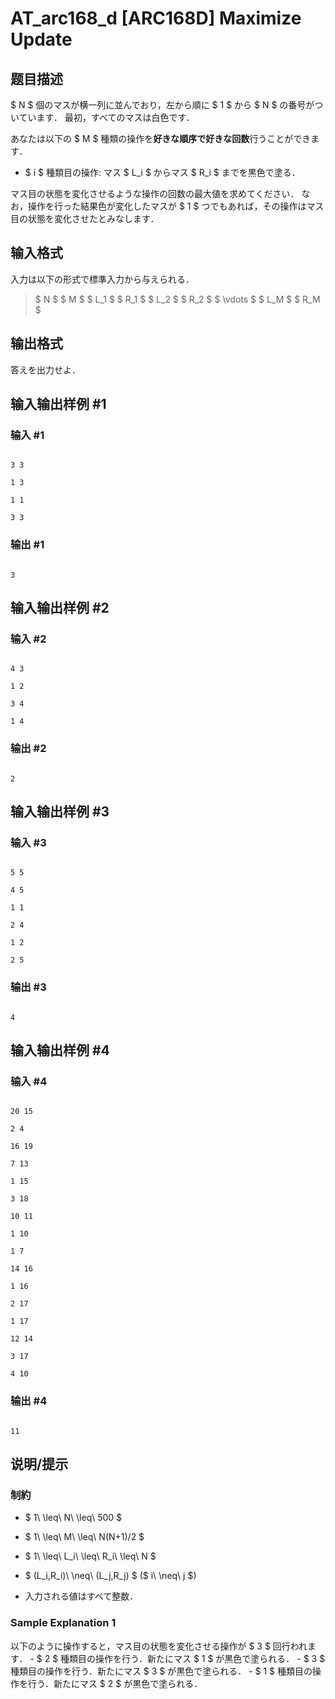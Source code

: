 # AT_arc168_d [ARC168D] Maximize Update

## 题目描述

[problemUrl]: https://atcoder.jp/contests/arc168/tasks/arc168_d

$ N $ 個のマスが横一列に並んでおり，左から順に $ 1 $ から $ N $ の番号がついています． 最初，すべてのマスは白色です．

あなたは以下の $ M $ 種類の操作を**好きな順序で好きな回数**行うことができます．

- $ i $ 種類目の操作: マス $ L_i $ からマス $ R_i $ までを黒色で塗る．
 
マス目の状態を変化させるような操作の回数の最大値を求めてください． なお，操作を行った結果色が変化したマスが $ 1 $ つでもあれば，その操作はマス目の状態を変化させたとみなします．

## 输入格式

入力は以下の形式で標準入力から与えられる．

> $ N $ $ M $ $ L_1 $ $ R_1 $ $ L_2 $ $ R_2 $ $ \vdots $ $ L_M $ $ R_M $

## 输出格式

答えを出力せよ．

## 输入输出样例 #1

### 输入 #1

```
3 3
1 3
1 1
3 3
```

### 输出 #1

```
3
```

## 输入输出样例 #2

### 输入 #2

```
4 3
1 2
3 4
1 4
```

### 输出 #2

```
2
```

## 输入输出样例 #3

### 输入 #3

```
5 5
4 5
1 1
2 4
1 2
2 5
```

### 输出 #3

```
4
```

## 输入输出样例 #4

### 输入 #4

```
20 15
2 4
16 19
7 13
1 15
3 18
10 11
1 10
1 7
14 16
1 16
2 17
1 17
12 14
3 17
4 10
```

### 输出 #4

```
11
```

## 说明/提示

### 制約

- $ 1\ \leq\ N\ \leq\ 500 $
- $ 1\ \leq\ M\ \leq\ N(N+1)/2 $
- $ 1\ \leq\ L_i\ \leq\ R_i\ \leq\ N $
- $ (L_i,R_i)\ \neq\ (L_j,R_j) $ ($ i\ \neq\ j $)
- 入力される値はすべて整数．
 
### Sample Explanation 1

以下のように操作すると，マス目の状態を変化させる操作が $ 3 $ 回行われます． - $ 2 $ 種類目の操作を行う．新たにマス $ 1 $ が黒色で塗られる． - $ 3 $ 種類目の操作を行う．新たにマス $ 3 $ が黒色で塗られる． - $ 1 $ 種類目の操作を行う．新たにマス $ 2 $ が黒色で塗られる．